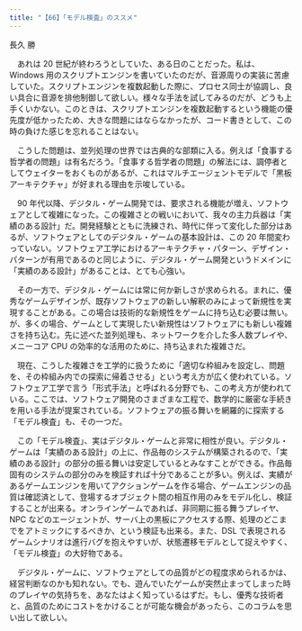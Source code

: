 ```yaml
---
title: "【66】「モデル検査」のススメ"
---
```



長久 勝


　あれは 20 世紀が終わろうとしていた、ある日のことだった。私は、Windows 用のスクリプトエンジンを書いていたのだが、音源周りの実装に苦慮していた。スクリプトエンジンを複数起動した際に、プロセス同士が協調し、良い具合に音源を排他制御して欲しい。様々な手法を試してみるのだが、どうも上手くいかない。このときは、スクリプトエンジンを複数起動するという機能の優先度が低かったため、大きな問題にはならなかったが、コード書きとして、この時の負けた感じを忘れることはない。

　こうした問題は、並列処理の世界では古典的な部類に入る。例えば「食事する哲学者の問題」は有名だろう。「食事する哲学者の問題」の解法には、調停者としてウェイターをおくものがあるが、これはマルチエージェントモデルで「黒板アーキテクチャ」が好まれる理由を示唆している。

　90 年代以降、デジタル・ゲーム開発では、要求される機能が増え、ソフトウェアとして複雑になった。この複雑さとの戦いにおいて、我々の主力兵器は「実績のある設計」だ。開発経験とともに洗練され、時代に伴って変化した部分はあるが、ソフトウェアとしてのデジタル・ゲームの基本設計は、この 20 年間変わっていない。ソフトウェア工学におけるアーキテクチャ・パターン、デザイン・パターンが有用であるのと同じように、デジタル・ゲーム開発というドメインに「実績のある設計」があることは、とても心強い。

　その一方で、デジタル・ゲームには常に何か新しさが求められる。まれに、優秀なゲームデザインが、既存ソフトウェアの新しい解釈のみによって新規性を実現することがある。この場合は技術的な新規性をゲームに持ち込む必要は無い。が、多くの場合、ゲームとして実現したい新規性はソフトウェアにも新しい複雑さを持ち込む。先に述べた並列処理も、ネットワークを介した多人数プレイや、メニーコア CPU の効率的な活用のために、持ち込まれた複雑さだ。

　現在、こうした複雑さを工学的に扱うために「適切な枠組みを設定し、問題を、その枠組み内での探索に帰着させる」という考え方が広く使われている。ソフトウェア工学で言う「形式手法」と呼ばれる分野でも、この考え方が使われている。ここでは、ソフトウェア開発のさまざまな工程で、数学的に厳密な手続きを用いる手法が提案されている。ソフトウェアの振る舞いを網羅的に探索する「モデル検査」も、その一つだ。

　この「モデル検査」、実はデジタル・ゲームと非常に相性が良い。デジタル・ゲームは「実績のある設計」の上に、作品毎のシステムが構築されるので、「実績のある設計」の部分の振る舞いは安定しているとみなすことができる。作品毎固有のシステムの部分のみを検証すれば十分であることが多い。例えば、実績があるゲームエンジンを用いてアクションゲームを作る場合、ゲームエンジンの品質は確認済として、登場するオブジェクト間の相互作用のみをモデル化し、検証することが出来る。オンラインゲームであれば、非同期に振る舞うプレイヤ、NPC などのエージェントが、サーバ上の黒板にアクセスする際、処理のどこまでをアトミックにするべきか、という検証も出来る。また、DSL で表現されるゲームシナリオは進行バグを抱えやすいが、状態遷移モデルとして捉えやすく、「モデル検査」の大好物である。

　デジタル・ゲームに、ソフトウェアとしての品質がどの程度求められるかは、経営判断なのかも知れない。でも、遊んでいたゲームが突然止まってしまった時のプレイヤの気持ちを、あなたはよく知っているはずだ。もし、優秀な技術者と、品質のためにコストをかけることが可能な機会があったら、このコラムを思い出して欲しい。
